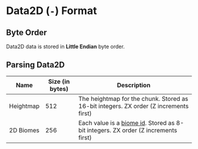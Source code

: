 # Data2D (`-`) Format

## Byte Order

Data2D data is stored in **Little Endian** byte order.

## Parsing Data2D

| Name | Size (in bytes) | Description |
|------|-----------------|-------------|
| Heightmap | 512 | The heightmap for the chunk. Stored as 16-bit integers. ZX order (Z increments first) |
| 2D Biomes | 256 | Each value is a [biome id](https://minecraft.wiki/w/Biome#Biome_IDs). Stored as 8-bit integers. ZX order (Z increments first) |
